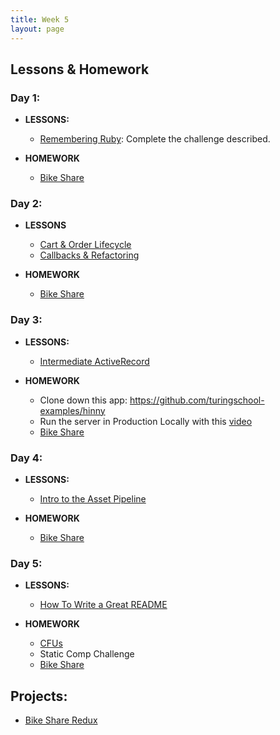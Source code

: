 ```yaml
---
title: Week 5
layout: page
---
```


## Lessons & Homework

### Day 1:

* **LESSONS:**
  - [Remembering Ruby](../misc/violations): Complete the challenge described.

* **HOMEWORK**
  - [Bike Share](https://github.com/turingschool/backend-curriculum-site/blob/bike-share-updates/module2/projects/bike-share-redux.md)
  
### Day 2:

* **LESSONS**
  - [Cart & Order Lifecycle](../lessons/cart_implementation)
  - [Callbacks & Refactoring](../lessons/callbacks_and_refactoring)

* **HOMEWORK**
  - [Bike Share](https://github.com/turingschool/backend-curriculum-site/blob/bike-share-updates/module2/projects/bike-share-redux.md)
  
### Day 3:

* **LESSONS:**
  - [Intermediate ActiveRecord](../lessons/intermediate_active_record)
  
* **HOMEWORK**
  - Clone down this app: https://github.com/turingschool-examples/hinny
  - Run the server in Production Locally with this [video](https://vimeo.com/255927334)
  - [Bike Share](https://github.com/turingschool/backend-curriculum-site/blob/bike-share-updates/module2/projects/bike-share-redux.md)
  
### Day 4:

* **LESSONS:**
  - [Intro to the Asset Pipeline](../lessons/asset_pipeline)

* **HOMEWORK**
  - [Bike Share](https://github.com/turingschool/backend-curriculum-site/blob/bike-share-updates/module2/projects/bike-share-redux.md)
  
### Day 5:

* **LESSONS:**
  - [How To Write a Great README](../lessons/how_to_write_a_great_readme)
  
* **HOMEWORK**
  - [CFUs](https://github.com/turingschool/checks-for-understanding/blob/master/module-2/backend/week_5.md)
  - Static Comp Challenge
  - [Bike Share](https://github.com/turingschool/backend-curriculum-site/blob/bike-share-updates/module2/projects/bike-share-redux.md)

## Projects:

* [Bike Share Redux](../projects/bike-share-redux)
